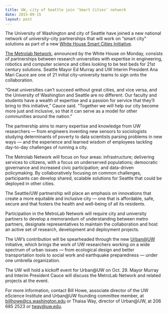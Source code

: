 ```yaml
---
title: UW, city of Seattle join ‘Smart Cities’ network
date: 2015-09-15
layout: post
---
```

The University of Washington and city of Seattle have joined a new national network of university-city partnerships that will work on “smart city” solutions as part of a new [White House Smart Cities Initiative](https://www.whitehouse.gov/the-press-office/2015/09/14/fact-sheet-administration-announces-new-smart-cities-initiative-help).


[The Metrolab Network](http://metrolab.heinz.cmu.edu/), announced by the White House on Monday, consists of partnerships between research universities with expertise in engineering, robotics and computer science and cities looking to be test beds for 21st century solutions. Seattle Mayor Ed Murray and UW Interim President Ana Mari Cauce are one of 21 initial city-university teams to sign onto the collaboration.


“Great universities can’t succeed without great cities, and vice versa, and the University of Washington and Seattle are no different. Our faculty and students have a wealth of expertise and a passion for service that they’ll bring to this initiative,” Cauce said. “Together we will help our city become more just and inclusive, so that it can serve as a model for other communities around the nation.”


The partnership aims to marry expertise and knowledge from UW researchers — from engineers inventing new sensors to sociologists studying determinants of poverty to data scientists parsing problems in new ways — and the experience and learned wisdom of employees tackling day-to-day challenges of running a city.


The Metrolab Network will focus on four areas: infrastructure; delivering services to citizens, with a focus on underserved populations; democratic governance and increased civic participation; and data-driven policymaking. By collaboratively focusing on common challenges, participants can develop shared, scalable solutions for Seattle that could be deployed in other cities.


The Seattle/UW partnership will place an emphasis on innovations that create a more equitable and inclusive city — one that is affordable, safe, secure and that fosters the health and well-being of all its residents.


Participation in the MetroLab Network will require city and university partners to develop a memorandum of understanding between metro partners, designate representatives to maintain the collaboration and host an active set of research, development and deployment projects.


The UW’s contribution will be spearheaded through the new [Urban@UW](http://urban.uw.edu/) initiative, which brings the work of UW researchers working on a wide spectrum of urban issues — from ecological design and better transportation tools to social work and earthquake preparedness — under one umbrella organization.


The UW will hold a kickoff event for Urban@UW on Oct. 29. Mayor Murray and Interim President Cauce will discuss the MetroLab Network and related projects at the event.


For more information, contact Bill Howe, associate director of the UW eScience Institute and Urban@UW founding committee member, at billhowe@cs.washington.edu or Thaisa Way, director of Urban@UW, at 206 685 2523 or tway@uw.edu.
